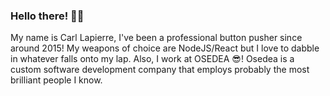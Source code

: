 ### Hello there! 🧙‍♂️

My name is Carl Lapierre, I've been a professional button pusher since around 2015! My weapons of choice are NodeJS/React but I love to dabble in whatever falls onto my lap. Also, I work at OSEDEA 😎! Osedea is a custom software development company that employs probably the most brilliant people I know. 
